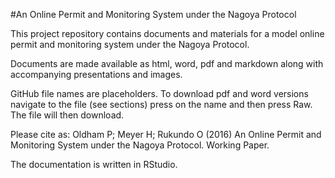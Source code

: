 #An Online Permit and Monitoring System under the Nagoya Protocol

This project repository contains documents and materials for a model online permit and monitoring system under the Nagoya Protocol. 

Documents are made available as html, word, pdf and markdown along with accompanying presentations and images.

GitHub file names are placeholders. To download pdf and word versions navigate to the file (see sections) press on the name and then press Raw. The file will then download. 

Please cite as: Oldham P; Meyer H; Rukundo O (2016) An Online Permit and Monitoring System under the Nagoya Protocol. Working Paper. 

The documentation is written in RStudio. 

